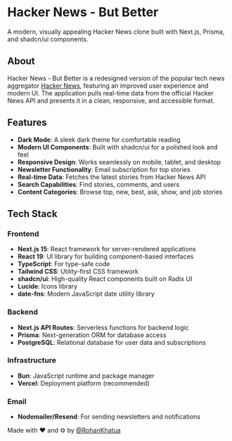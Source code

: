 # Hacker News - But Better

A modern, visually appealing Hacker News clone built with Next.js, Prisma, and shadcn/ui components.

## About

Hacker News - But Better is a redesigned version of the popular tech news aggregator [Hacker News](https://news.ycombinator.com/), featuring an improved user experience and modern UI. The application pulls real-time data from the official Hacker News API and presents it in a clean, responsive, and accessible format.

## Features

- **Dark Mode**: A sleek dark theme for comfortable reading
- **Modern UI Components**: Built with shadcn/ui for a polished look and feel
- **Responsive Design**: Works seamlessly on mobile, tablet, and desktop
- **Newsletter Functionality**: Email subscription for top stories
- **Real-time Data**: Fetches the latest stories from Hacker News API
- **Search Capabilities**: Find stories, comments, and users
- **Content Categories**: Browse top, new, best, ask, show, and job stories

## Tech Stack

### Frontend

- **Next.js 15**: React framework for server-rendered applications
- **React 19**: UI library for building component-based interfaces
- **TypeScript**: For type-safe code
- **Tailwind CSS**: Utility-first CSS framework
- **shadcn/ui**: High-quality React components built on Radix UI
- **Lucide**: Icons library
- **date-fns**: Modern JavaScript date utility library

### Backend

- **Next.js API Routes**: Serverless functions for backend logic
- **Prisma**: Next-generation ORM for database access
- **PostgreSQL**: Relational database for user data and subscriptions

### Infrastructure

- **Bun**: JavaScript runtime and package manager
- **Vercel**: Deployment platform (recommended)

### Email

- **Nodemailer/Resend**: For sending newsletters and notifications

Made with ❤️ and ⚙️ by [@RohanKhatua](https://github.com/rohankhatua)
